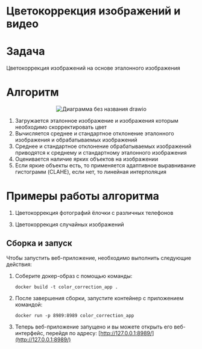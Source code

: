# Цветокоррекция изображений и видео

# Задача

Цветокоррекция изображений на основе эталонного изображения

# Алгоритм
<div align="center">
   
![Диаграмма без названия drawio](https://github.com/user-attachments/assets/07907614-71a9-4713-a37a-f2688de9a4b6)

</div>

1) Загружается эталонное изображение и изображения которым необходимо скорректировать цвет
2) Вычисляется среднее и стандартное отклонение эталонного изображения и обрабатываемых изображений
3) Среднее и стандартное отклонение обрабатываемых изображений приводятся к среднему и стандартному эталонного изображения
4) Оценивается наличие ярких объектов на изображении
5) Если яркие объекты есть, то применяется адаптивное выравнивание гистограмм (CLAHE), если нет, то линейная интерполяция

# Примеры работы алгоритма

1) Цветокоррекция фотографий ёлочки с различных телефонов

<div align="center">
</div>

3) Цветокоррекция случайных изображений

<div align="center">
</div>

Сборка и запуск
-----------------

Чтобы запустить веб-приложение, необходимо выполнить следующие действия:

1. Соберите докер-образ с помощью команды:

   ```
   docker build -t color_correction_app .
   ```

2. После завершения сборки, запустите контейнер с приложением командой:

   ```
   docker run -p 8989:8989 color_correction_app
   ```

3. Теперь веб-приложение запущено и вы можете открыть его веб-интерфейс, перейдя по адресу:
   [http://127.0.0.1:8989/](http://127.0.0.1:8989/)
